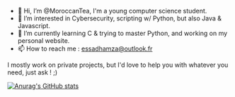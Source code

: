 - 👋 Hi, I’m @MoroccanTea, I'm a young computer science student.
- 👀 I’m interested in Cybersecurity, scripting w/ Python, but also Java & Javascript.
- 🌱 I’m currently learning C & trying to master Python, and working on my personal website.
- 📫 How to reach me : essadhamza@outlook.fr

I mostly work on private projects, but I'd love to help you with whatever you need, just ask ! ;) 

[![Anurag's GitHub stats](https://github-readme-stats.vercel.app/api?username=MoroccanTea)](https://github.com/anuraghazra/github-readme-stats)

<script src="https://tryhackme.com/badge/68883"></script>
<script src="https://www.hackthebox.eu/badge/687275"></script>

<!---
MoroccanTea/MoroccanTea is a ✨ special ✨ repository because its `README.md` (this file) appears on your GitHub profile.
You can click the Preview link to take a look at your changes.
--->
